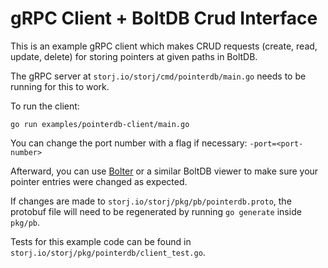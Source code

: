 # gRPC Client + BoltDB Crud Interface

This is an example gRPC client which makes CRUD requests (create, read, update, delete) for storing pointers at given paths in BoltDB.

The gRPC server at `storj.io/storj/cmd/pointerdb/main.go` needs to be running for this to work.

To run the client:
```
go run examples/pointerdb-client/main.go
```
You can change the port number with a flag if necessary: `-port=<port-number>`

Afterward, you can use [Bolter](https://github.com/hasit/bolter) or a similar BoltDB viewer to make sure your pointer entries were changed as expected.

If changes are made to `storj.io/storj/pkg/pb/pointerdb.proto`, the protobuf file will need to be regenerated by running `go generate` inside `pkg/pb`.

Tests for this example code can be found in `storj.io/storj/pkg/pointerdb/client_test.go`.
